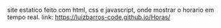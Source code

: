 site estatico feito com html, css e javascript, onde mostrar o horario em tempo real.
link: https://luizbarros-code.github.io/Horas/
